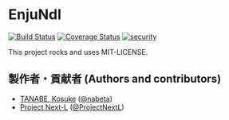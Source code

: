 # EnjuNdl
[<img src="https://travis-ci.com/next-l/enju_ndl.svg?branch=1.3" alt="Build
Status" />](https://travis-ci.com/next-l/enju_ndl) [<img
src="https://coveralls.io/repos/next-l/enju_ndl/badge.svg?branch=1.3&service=g
ithub" alt="Coverage Status"
/>](https://coveralls.io/github/next-l/enju_ndl?branch=1.3) [<img
src="https://hakiri.io/github/next-l/enju_ndl/1.3.svg" alt="security"
/>](https://hakiri.io/github/next-l/enju_ndl/1.3)

This project rocks and uses MIT-LICENSE.

## 製作者・貢献者 (Authors and contributors)
* [TANABE, Kosuke](https://github.com/nabeta) ([@nabeta](https://twitter.com/nabeta))
* [Project Next-L](https://www.next-l.jp) ([@ProjectNextL](https://twitter.com/ProjectNextL))
